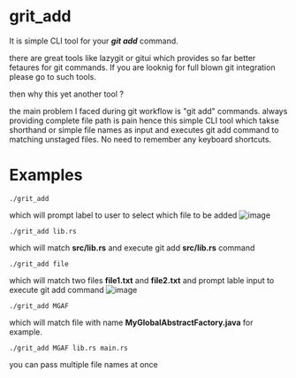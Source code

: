 # grit_add
It is simple CLI tool for your **_git add_** command.

there are great tools like lazygit or gitui which provides so far better fetaures for git commands. 
If you are looknig for full blown git integration please go to such tools.

then why this yet another tool ?

the main problem I faced during git workflow is "git add" commands.
always providing complete file path is pain hence this simple CLI tool which takse shorthand or simple file names as input and executes git add command to matching unstaged files. No need to remember any keyboard shortcuts. 

# Examples 
```
./grit_add
```
which will prompt label to user to select which file to be added
![image](https://user-images.githubusercontent.com/12895102/211626465-95b8009f-bea5-4943-8a8c-b728da5a5711.png)

```
./grit_add lib.rs
```
which will match **src/lib.rs** and execute git add **src/lib.rs** command

```
./grit_add file
```
which will match two files **file1.txt** and **file2.txt** and prompt lable input to execute git add command
![image](https://user-images.githubusercontent.com/12895102/211627064-70ad0a18-841b-4cec-b712-e5a07c7c2277.png)

```
./grit_add MGAF 
```
which will match file with name **MyGlobalAbstractFactory.java** for example.

```
./grit_add MGAF lib.rs main.rs
```
you can pass multiple file names at once
